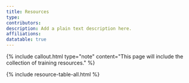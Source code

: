 ```yaml
---
title: Resources
type: 
contributors: 
description: Add a plain text description here.
affiliations: 
datatable: true
---
```


{% include callout.html type="note" content="This page will include the collection of training resources." %}


{% include resource-table-all.html %}

